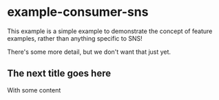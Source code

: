 # example-consumer-sns

This example is a simple example to demonstrate the concept of feature examples, rather than anything specific to SNS!

There's some more detail, but we don't want that just yet.

## The next title goes here

With some content
